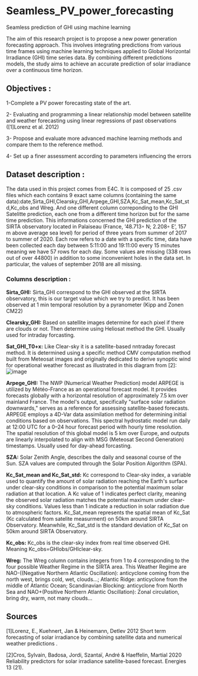 # Seamless_PV_power_forecasting
Seamless prediction of GHI using machine learning

The aim of this research project is to propose a new power generation forecasting approach. This involves integrating predictions from various time frames using machine learning techniques applied to Global Horizontal Irradiance (GHI) time series data. By combining different predictions models, the study aims to achieve an accurate prediction of solar irradiance over a continuous time horizon.


## Objectives :

1-Complete a PV power forecasting state of the art.

2- Evaluating and programming  a linear relationship model between satellite and weather forecasting using linear regressions of past observations ([1]Lorenz et al. 2012)

3- Propose and evaluate more advanced machine learning methods and compare them to the reference method.

4- Set up a finer assessment according to parameters influencing the errors

## Dataset description :
The data used in this project comes from E4C. It is composed of 25 .csv files which each contains 9 exact same columns (containing the same data):date,Sirta_GHI,Clearsky_GHI,Arpege_GHI,SZA,Kc_Sat_mean,Kc_Sat_std,Kc_obs and Wreg. And one different column correponding to the GHI Satelitte prediction, each one from a different time horizon but for the same time prediction. 
This informations concerned the GHI prediction of the SIRTA observatory located in Palaiseau (France, ‘48.713◦ N; 2.208◦ E’, 157 m above average sea level) for period of three years from summer of 2017 to summer of 2020. Each row refers to a date with a specific time, data have been collected each day between 5:11:00 and 19:11:00 every 15 minutes meaning we have 57 rows for each day.
Some values are missing (338 rows out of over 44800) in addition to some inconvenient holes in the data set. In particular, the values of september 2018 are all missing.
### Columns description :
**Sirta_GHI:** Sirta_GHI correspond to the GHI observed at the SIRTA observatory, this is our target value which we try to predict. It has been observed at 1 min temporal resolution by a pyranometer (Kipp and Zonen CM22)

**Clearsky_GHI:** Based on satellite images determine for each pixel if there are clouds or not. Then determine using Heliosat method the GHI. Usually used for intraday forcasting.

**Sat_GHI_T0+x:** Like Clear-sky it is a satellite-based nntraday forecast method. It is determined using a specific method CMV computation method built from Meteosat images and originally dedicated to
derive synoptic wind for operational weather forecast as illustrated in this diagram from [2]:
![image](https://github.com/LouiseT2/Seamless_PV_power_forecasting/assets/95853124/b9defad4-2ac3-4efc-b570-8ee3553c804d)


**Arpege_GHI:** 
The NWP (Numerical Weather Prediction) model ARPEGE is utilized by Météo-France as an operational forecast model. It provides forecasts globally with a horizontal resolution of approximately 7.5 km over mainland France. The model's output, specifically "surface solar radiation downwards," serves as a reference for assessing satellite-based forecasts. ARPEGE employs a 4D-Var data assimilation method for determining initial conditions based on observations. This spectral hydrostatic model run daily at 12:00 UTC for a 0–24 hour forecast period with hourly time resolution. The spatial resolution of this global model is 5 km over Europe, and outputs are linearly interpolated to align with MSG (Meteosat Second Generation) timestamps. Usually used for day-ahead forcasting.

**SZA:** Solar Zenith Angle, describes the daily and seasonal course of the Sun. SZA values are computed through the Solar Position Algorithm (SPA).

**Kc_Sat_mean and Kc_Sat_std:** Kc correspond to Clear-sky index, a variable used  to quantify the amount of solar radiation reaching the Earth's surface under clear-sky conditions in comparison to the potential maximum solar radiation at that location. A Kc value of 1 indicates perfect clarity, meaning the observed solar radiation matches the potential maximum under clear-sky conditions. Values less than 1 indicate a reduction in solar radiation due to atmospheric factors. Kc_Sat_mean represents the spatial mean of Kc_Sat (Kc calculated from satelite measurment) on 50km around SIRTA Observatory. Meanwhile, Kc_Sat_std is the standard deviation of Kc_Sat on 50km around SIRTA Observatory.

**Kc_obs:** Kc_obs is the clear-sky index from real time observed GHI. Meaning Kc_obs=GHIobs/GHIclear-sky.

**Wreg:** The Wreg column contains integers from 1 to 4 corresponding to the four possible Weather Regime in the SIRTA area. This Weather Regime are NAO-((Negative Northern Atlantic Oscillation): anticyclone coming from the north west, brings cold, wet, clouds...; Atlantic Ridge: anticyclone from the middle of Atlantic Ocean; Scandinavian Blocking: anticyclone from North Sea and NAO+(Positive Northern Atlantic Oscillation): Zonal circulation, bring dry, warm, not many clouds...

## Sources
[1]Lorenz, E., Kuehnert, Jan & Heinemann, Detlev 2012 Short term forecasting of solar irradiance by combining satellite data and numerical weather predictions .

[2]Cros, Sylvain, Badosa, Jordi, Szantaï, André & Haeffelin, Martial 2020 Reliability predictors for solar irradiance satellite-based forecast. Energies 13 (21).





